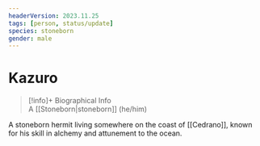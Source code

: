 ```yaml
---
headerVersion: 2023.11.25
tags: [person, status/update]
species: stoneborn
gender: male
---
```

# Kazuro
>[!info]+ Biographical Info  
> A [[Stoneborn|stoneborn]] (he/him)

A stoneborn hermit living somewhere on the coast of [[Cedrano]], known for his skill in alchemy and attunement to the ocean. 
